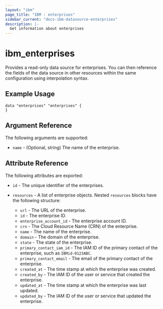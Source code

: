 ```yaml
---
layout: "ibm"
page_title: "IBM : enterprises"
sidebar_current: "docs-ibm-datasource-enterprises"
description: |-
  Get information about enterprises
---
```


# ibm\_enterprises

Provides a read-only data source for enterprises. You can then reference the fields of the data source in other resources within the same configuration using interpolation syntax.

## Example Usage

```hcl
data "enterprises" "enterprises" {
}
```

## Argument Reference

The following arguments are supported:

* `name` - (Optional, string) The name of the enterprise.

## Attribute Reference

The following attributes are exported:

* `id` - The unique identifier of the enterprises.

* `resources` - A list of enterprise objects. Nested `resources` blocks have the following structure:
	* `url` - The URL of the enterprise.
	* `id` - The enterprise ID.
	* `enterprise_account_id` - The enterprise account ID.
	* `crn` - The Cloud Resource Name (CRN) of the enterprise.
	* `name` - The name of the enterprise.
	* `domain` - The domain of the enterprise.
	* `state` - The state of the enterprise.
	* `primary_contact_iam_id` - The IAM ID of the primary contact of the enterprise, such as `IBMid-0123ABC`.
	* `primary_contact_email` - The email of the primary contact of the enterprise.
	* `created_at` - The time stamp at which the enterprise was created.
	* `created_by` - The IAM ID of the user or service that created the enterprise.
	* `updated_at` - The time stamp at which the enterprise was last updated.
	* `updated_by` - The IAM ID of the user or service that updated the enterprise.

